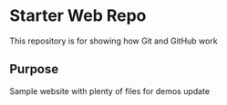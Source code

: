 # Starter Web Repo

This repository is for showing how Git and GitHub work

## Purpose

Sample website with plenty of files for demos
update 